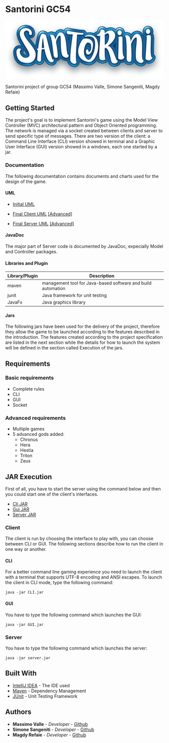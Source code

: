 # Santorini GC54

![alt text](https://github.com/MassimoValle/ing-sw-2020-valle-sangeniti-refaie/blob/MVC_client/src/main/Resources/imgs/santorini-logo.png)

Santorini project of group GC54 (Massimo Valle, Simone Sangeniti, Magdy Refaie)


## Getting Started

The project's goal is to implement Santorini's game using the Model View Controller (MVC) architectural pattern and Object Oriented programming. The network is managed via a socket created between clients and server to send specific type of messages. There are two version of the client: a Command Line Interface (CLI) version showed in terminal and a Graphic User Interface (GUI) version showed in a windows, each one started by a jar.

### Documentation

The following documentation contains documents and charts used for the design of the game.

#### UML


* [Initial UML](https://github.com/MassimoValle/ing-sw-2020-valle-sangeniti-refaie/blob/MVC_client/deliveries/UML/Initial/PNG/UML_Santorini_initial.png)

* [Final Client UML](https://github.com/MassimoValle/ing-sw-2020-valle-sangeniti-refaie/blob/MVC_client/deliveries/UML/Final/PNG/UML_Client_Summary.png)   [[Advanced]](https://github.com/MassimoValle/ing-sw-2020-valle-sangeniti-refaie/blob/MVC_client/deliveries/UML/Final/PNG/UML_Client_Detail.png)
* [Final Server UML](https://github.com/MassimoValle/ing-sw-2020-valle-sangeniti-refaie/blob/MVC_client/deliveries/UML/Final/PNG/UML_Server_Summary.png)   [[Advanced]](https://github.com/MassimoValle/ing-sw-2020-valle-sangeniti-refaie/blob/MVC_client/deliveries/UML/Final/PNG/UML_Server_Detail.png)

#### JavaDoc
The major part of Server code is documented by JavaDoc, expecially Model and Controller packages.

#### Libraries and Plugin
Library/Plugin | Description |
--- | --- |
maven | management tool for Java-based software and build automation |
junit | Java framework for unit testing |
JavaFx | Java graphics library |


#### Jars
The following jars have been used for the delivery of the project, therefore they allow the game to be launched according to the features described in the introduction. The features created according to the project specification are listed in the next section while the details for how to launch the system will be defined in the section called Execution of the jars.

## Requirements

### Basic requirements

* Complete rules
* CLI
* GUI
* Socket

### Advanced requirements

* Multiple games
* 5 advanced gods added:
     * Chronus
     * Hera
     * Hestia
     * Triton
     * Zeus


## JAR Execution

First of all, you have to start the server using the command below and then you could start one of the client's interfaces.


* [Cli JAR](https://github.com/MassimoValle/ing-sw-2020-valle-sangeniti-refaie/tree/master/deliveries/CLI-jar)
* [Gui JAR](https://github.com/MassimoValle/ing-sw-2020-valle-sangeniti-refaie/tree/master/deliveries/GUI-jar)
* [Server JAR](https://github.com/MassimoValle/ing-sw-2020-valle-sangeniti-refaie/tree/master/deliveries/SERVER-jar)

### Client

The client is run by choosing the interface to play with, you can choose between CLI or GUI. The following sections describe how to run the client in one way or another.

#### CLI
For a better command line gaming experience you need to launch the client with a terminal that supports UTF-8 encoding and ANSI escapes. To launch the client in CLI mode, type the following command:

```
java -jar CLI.jar
```

#### GUI
You have to type the following command which launches the GUI:

```
java -jar GUI.jar
```

### Server

You have to type the following command which launches the server:

```
java -jar server.jar
```


## Built With

* [IntelliJ IDEA](https://www.jetbrains.com/idea/) - The IDE used
* [Maven](https://maven.apache.org/) - Dependency Management
* [JUnit](https://junit.org/junit5/) - Unit Testing Framework


## Authors

* **Massimo Valle** - *Developer* - [Github](https://github.com/MassimoValle)
* **Simone Sangeniti** - *Developer* - [Github](https://github.com/Sn4k3ss)
* **Magdy Refaie** - *Developer* - [Github](https://github.com/magfly)

